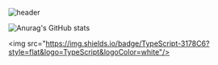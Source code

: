 ![header](https://capsule-render.vercel.app/api?type=waving&color=26689A&height=300&section=header&text=welcome&fontSize=90&animation=fadeIn&fontAlignY=38&desc=JJH%20GitHub%20Profile&descAlignY=51&descAlign=62)



![Anurag's GitHub stats](https://github-readme-stats.vercel.app/api?username=khunjeong&show_icons=true&theme=radical)

<img src="https://img.shields.io/badge/TypeScript-3178C6?style=flat&logo=TypeScript&logoColor=white"/>
<!--
**khunjeong/khunjeong** is a ✨ _special_ ✨ repository because its `README.md` (this file) appears on your GitHub profile.

[![Top Langs](https://github-readme-stats.vercel.app/api/top-langs/?username=khunjeong)](https://github.com/khunjeong/github-readme-stats)

Here are some ideas to get you started:

- 🔭 I’m currently working on ...
- 🌱 I’m currently learning ...
- 👯 I’m looking to collaborate on ...
- 🤔 I’m looking for help with ...
- 💬 Ask me about ...
- 📫 How to reach me: ...
- 😄 Pronouns: ...
- ⚡ Fun fact: ...
-->
